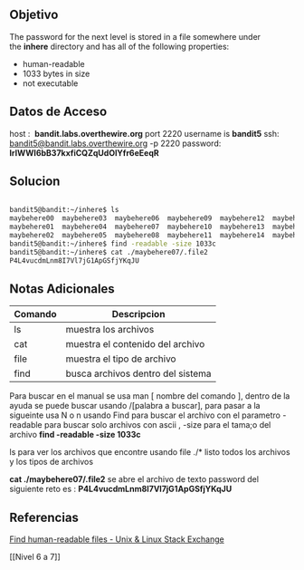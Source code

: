 ## Objetivo
The password for the next level is stored in a file somewhere under the **inhere** directory and has all of the following properties:

-   human-readable
-   1033 bytes in size
-   not executable

## Datos de Acceso
host :  **bandit.labs.overthewire.org** port 2220
username is **bandit5**
ssh:  bandit5@bandit.labs.overthewire.org -p 2220
password: **lrIWWI6bB37kxfiCQZqUdOIYfr6eEeqR**
## Solucion

``` bash

bandit5@bandit:~/inhere$ ls
maybehere00  maybehere03  maybehere06  maybehere09  maybehere12  maybehere15  maybehere18
maybehere01  maybehere04  maybehere07  maybehere10  maybehere13  maybehere16  maybehere19
maybehere02  maybehere05  maybehere08  maybehere11  maybehere14  maybehere17
bandit5@bandit:~/inhere$ find -readable -size 1033c
bandit5@bandit:~/inhere$ cat ./maybehere07/.file2
P4L4vucdmLnm8I7Vl7jG1ApGSfjYKqJU

```

## Notas Adicionales

| Comando | Descripcion |
| ---- | ----|
| ls| muestra los archivos|
| cat | muestra el contenido del archivo |
|file | muestra el tipo de archivo |
|find| busca archivos dentro del sistema|

Para buscar en el manual se usa man [ nombre del comando ], dentro de la ayuda se puede buscar usando /[palabra a buscar], para pasar a la sigueinte usa N o n
usando Find para buscar el archivo con el parametro -readable para buscar solo archivos con ascii , -size para el tama;o del archivo **find -readable -size 1033c**

ls para ver los archivos que encontre 
usando file ./*  listo todos los archivos y los tipos de archivos 

**cat ./maybehere07/.file2** se abre el archivo de texto 
password del siguiente reto es : **P4L4vucdmLnm8I7Vl7jG1ApGSfjYKqJU**
## Referencias

[Find human-readable files - Unix & Linux Stack Exchange](https://unix.stackexchange.com/questions/313442/find-human-readable-files)

[[Nivel 6 a 7]]